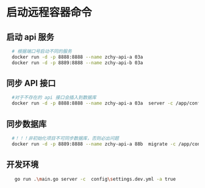 # 启动远程容器命令

## 启动 api 服务

```sh
  # 根据端口号启动不同的服务
  docker run -d -p 8888:8888 --name zchy-api-a 03a
  docker run -d -p 8889:8888 --name zchy-api-b 03a

```

## 同步 API 接口

```sh
  #对于不存在的 api 接口会插入到数据库
  docker run -d -p 8888:8888 --name zchy-api-a 03a  server -c /app/config/settings.prod.yml -a true

```

## 同步数据库

```sh
  #！！！非初始化项目不可同步数据库，否则必出问题
  docker run -d -p 8889:8888 --name zchy-api-a 88b  migrate -c /app/config/settings.prod.yml
```

<!-- # docker run -d -p 8898:8888 --name zchy-api-a 597 server -c /app/config/settings.dev.yml -->
<!-- # docker run -d -p 8889:8888 --name zchy-api-a 59746bd14b8c server -c /app/config/settings.dev.yml -->

## 开发环境

```sh
   go run .\main.go server -c  config\settings.dev.yml -a true
```
